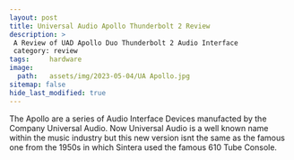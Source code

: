 ```yaml
---
layout: post
title: Universal Audio Apollo Thunderbolt 2 Review
description: >
 A Review of UAD Apollo Duo Thunderbolt 2 Audio Interface
 category: review
tags:     hardware
image:
  path:   assets/img/2023-05-04/UA Apollo.jpg
sitemap: false
hide_last_modified: true
---
```


The Apollo are a series of Audio Interface Devices manufacted by the Company Universal Audio. Now Universal Audio is a well known name within the music industry but this new version isnt the same as the famous one from the 1950s in which Sintera used the famous 610 Tube Console.
